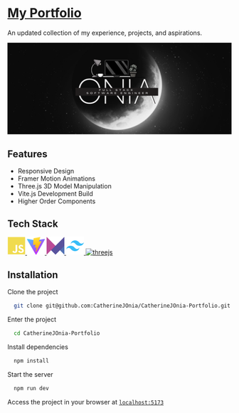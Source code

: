 # [My Portfolio](https://catherinejonia.com)
An updated collection of my experience, projects, and aspirations. 


![Demo](https://github.com/CatherineJOnia/CatherineJOnia-Portfolio/blob/main/src/assets/Hero.png)


## Features

- Responsive Design
- Framer Motion Animations
- Three.js 3D Model Manipulation
- Vite.js Development Build
- Higher Order Components


## Tech Stack

<p>
<a href="https://developer.mozilla.org/en-US/docs/Web/JavaScript/">
<img src="https://github.com/devicons/devicon/blob/master/icons/javascript/javascript-plain.svg" alt="javascript" width="40" height="40"/> 
</a>
<a href="https://vitejs.dev/">
<img src="https://github.com/CatherineJOnia/CatherineJOnia-Portfolio/blob/main/src/assets/tech/vitejs.png" alt="vitejs" width="40" height="40"/>
</a>
<a href="https://www.framer.com/motion/">
<img src="https://github.com/CatherineJOnia/CatherineJOnia-Portfolio/blob/main/src/assets/tech/framermotion.svg" alt="framermotion" width="40" height="40"/>
</a>
<a href="https://tailwindcss.com/">
<img src="https://github.com/devicons/devicon/blob/master/icons/tailwindcss/tailwindcss-plain.svg" alt="tailwindcss" width="40" height="40"/>
</a>
<a href="https://threejs.org/">
<img src="https://github.com/mrdoob/three.js/blob/38bf5f47a8c01a1d12d16a41b4097dc9ee31daad/files/icon.svg" alt="threejs" width="40" height="40"/>
</a>
</p>

## Installation

Clone the project

```bash
  git clone git@github.com:CatherineJOnia/CatherineJOnia-Portfolio.git
```

Enter the project

```bash
  cd CatherineJOnia-Portfolio
```

Install dependencies

```bash
  npm install
```

Start the server

```bash
  npm run dev
```

Access the project in your browser at [`localhost:5173`](http://localhost:5173)
